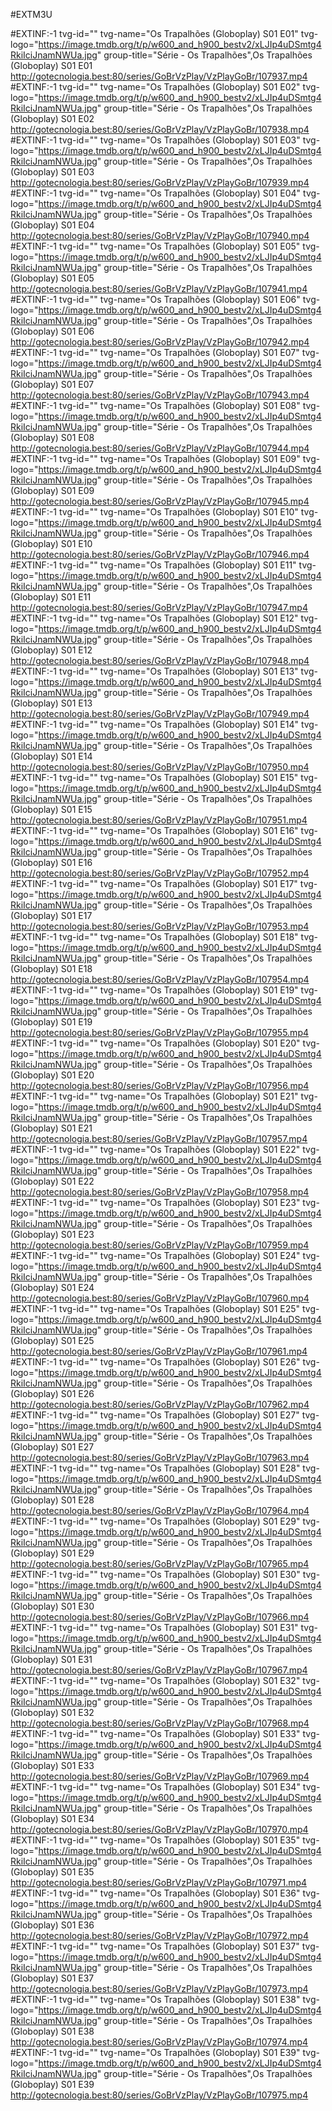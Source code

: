 #EXTM3U

#EXTINF:-1 tvg-id="" tvg-name="Os Trapalhões (Globoplay) S01 E01" tvg-logo="https://image.tmdb.org/t/p/w600_and_h900_bestv2/xLJIp4uDSmtg4RkiIciJnamNWUa.jpg" group-title="Série - Os Trapalhões",Os Trapalhões (Globoplay) S01 E01
http://gotecnologia.best:80/series/GoBrVzPlay/VzPlayGoBr/107937.mp4
#EXTINF:-1 tvg-id="" tvg-name="Os Trapalhões (Globoplay) S01 E02" tvg-logo="https://image.tmdb.org/t/p/w600_and_h900_bestv2/xLJIp4uDSmtg4RkiIciJnamNWUa.jpg" group-title="Série - Os Trapalhões",Os Trapalhões (Globoplay) S01 E02
http://gotecnologia.best:80/series/GoBrVzPlay/VzPlayGoBr/107938.mp4
#EXTINF:-1 tvg-id="" tvg-name="Os Trapalhões (Globoplay) S01 E03" tvg-logo="https://image.tmdb.org/t/p/w600_and_h900_bestv2/xLJIp4uDSmtg4RkiIciJnamNWUa.jpg" group-title="Série - Os Trapalhões",Os Trapalhões (Globoplay) S01 E03
http://gotecnologia.best:80/series/GoBrVzPlay/VzPlayGoBr/107939.mp4
#EXTINF:-1 tvg-id="" tvg-name="Os Trapalhões (Globoplay) S01 E04" tvg-logo="https://image.tmdb.org/t/p/w600_and_h900_bestv2/xLJIp4uDSmtg4RkiIciJnamNWUa.jpg" group-title="Série - Os Trapalhões",Os Trapalhões (Globoplay) S01 E04
http://gotecnologia.best:80/series/GoBrVzPlay/VzPlayGoBr/107940.mp4
#EXTINF:-1 tvg-id="" tvg-name="Os Trapalhões (Globoplay) S01 E05" tvg-logo="https://image.tmdb.org/t/p/w600_and_h900_bestv2/xLJIp4uDSmtg4RkiIciJnamNWUa.jpg" group-title="Série - Os Trapalhões",Os Trapalhões (Globoplay) S01 E05
http://gotecnologia.best:80/series/GoBrVzPlay/VzPlayGoBr/107941.mp4
#EXTINF:-1 tvg-id="" tvg-name="Os Trapalhões (Globoplay) S01 E06" tvg-logo="https://image.tmdb.org/t/p/w600_and_h900_bestv2/xLJIp4uDSmtg4RkiIciJnamNWUa.jpg" group-title="Série - Os Trapalhões",Os Trapalhões (Globoplay) S01 E06
http://gotecnologia.best:80/series/GoBrVzPlay/VzPlayGoBr/107942.mp4
#EXTINF:-1 tvg-id="" tvg-name="Os Trapalhões (Globoplay) S01 E07" tvg-logo="https://image.tmdb.org/t/p/w600_and_h900_bestv2/xLJIp4uDSmtg4RkiIciJnamNWUa.jpg" group-title="Série - Os Trapalhões",Os Trapalhões (Globoplay) S01 E07
http://gotecnologia.best:80/series/GoBrVzPlay/VzPlayGoBr/107943.mp4
#EXTINF:-1 tvg-id="" tvg-name="Os Trapalhões (Globoplay) S01 E08" tvg-logo="https://image.tmdb.org/t/p/w600_and_h900_bestv2/xLJIp4uDSmtg4RkiIciJnamNWUa.jpg" group-title="Série - Os Trapalhões",Os Trapalhões (Globoplay) S01 E08
http://gotecnologia.best:80/series/GoBrVzPlay/VzPlayGoBr/107944.mp4
#EXTINF:-1 tvg-id="" tvg-name="Os Trapalhões (Globoplay) S01 E09" tvg-logo="https://image.tmdb.org/t/p/w600_and_h900_bestv2/xLJIp4uDSmtg4RkiIciJnamNWUa.jpg" group-title="Série - Os Trapalhões",Os Trapalhões (Globoplay) S01 E09
http://gotecnologia.best:80/series/GoBrVzPlay/VzPlayGoBr/107945.mp4
#EXTINF:-1 tvg-id="" tvg-name="Os Trapalhões (Globoplay) S01 E10" tvg-logo="https://image.tmdb.org/t/p/w600_and_h900_bestv2/xLJIp4uDSmtg4RkiIciJnamNWUa.jpg" group-title="Série - Os Trapalhões",Os Trapalhões (Globoplay) S01 E10
http://gotecnologia.best:80/series/GoBrVzPlay/VzPlayGoBr/107946.mp4
#EXTINF:-1 tvg-id="" tvg-name="Os Trapalhões (Globoplay) S01 E11" tvg-logo="https://image.tmdb.org/t/p/w600_and_h900_bestv2/xLJIp4uDSmtg4RkiIciJnamNWUa.jpg" group-title="Série - Os Trapalhões",Os Trapalhões (Globoplay) S01 E11
http://gotecnologia.best:80/series/GoBrVzPlay/VzPlayGoBr/107947.mp4
#EXTINF:-1 tvg-id="" tvg-name="Os Trapalhões (Globoplay) S01 E12" tvg-logo="https://image.tmdb.org/t/p/w600_and_h900_bestv2/xLJIp4uDSmtg4RkiIciJnamNWUa.jpg" group-title="Série - Os Trapalhões",Os Trapalhões (Globoplay) S01 E12
http://gotecnologia.best:80/series/GoBrVzPlay/VzPlayGoBr/107948.mp4
#EXTINF:-1 tvg-id="" tvg-name="Os Trapalhões (Globoplay) S01 E13" tvg-logo="https://image.tmdb.org/t/p/w600_and_h900_bestv2/xLJIp4uDSmtg4RkiIciJnamNWUa.jpg" group-title="Série - Os Trapalhões",Os Trapalhões (Globoplay) S01 E13
http://gotecnologia.best:80/series/GoBrVzPlay/VzPlayGoBr/107949.mp4
#EXTINF:-1 tvg-id="" tvg-name="Os Trapalhões (Globoplay) S01 E14" tvg-logo="https://image.tmdb.org/t/p/w600_and_h900_bestv2/xLJIp4uDSmtg4RkiIciJnamNWUa.jpg" group-title="Série - Os Trapalhões",Os Trapalhões (Globoplay) S01 E14
http://gotecnologia.best:80/series/GoBrVzPlay/VzPlayGoBr/107950.mp4
#EXTINF:-1 tvg-id="" tvg-name="Os Trapalhões (Globoplay) S01 E15" tvg-logo="https://image.tmdb.org/t/p/w600_and_h900_bestv2/xLJIp4uDSmtg4RkiIciJnamNWUa.jpg" group-title="Série - Os Trapalhões",Os Trapalhões (Globoplay) S01 E15
http://gotecnologia.best:80/series/GoBrVzPlay/VzPlayGoBr/107951.mp4
#EXTINF:-1 tvg-id="" tvg-name="Os Trapalhões (Globoplay) S01 E16" tvg-logo="https://image.tmdb.org/t/p/w600_and_h900_bestv2/xLJIp4uDSmtg4RkiIciJnamNWUa.jpg" group-title="Série - Os Trapalhões",Os Trapalhões (Globoplay) S01 E16
http://gotecnologia.best:80/series/GoBrVzPlay/VzPlayGoBr/107952.mp4
#EXTINF:-1 tvg-id="" tvg-name="Os Trapalhões (Globoplay) S01 E17" tvg-logo="https://image.tmdb.org/t/p/w600_and_h900_bestv2/xLJIp4uDSmtg4RkiIciJnamNWUa.jpg" group-title="Série - Os Trapalhões",Os Trapalhões (Globoplay) S01 E17
http://gotecnologia.best:80/series/GoBrVzPlay/VzPlayGoBr/107953.mp4
#EXTINF:-1 tvg-id="" tvg-name="Os Trapalhões (Globoplay) S01 E18" tvg-logo="https://image.tmdb.org/t/p/w600_and_h900_bestv2/xLJIp4uDSmtg4RkiIciJnamNWUa.jpg" group-title="Série - Os Trapalhões",Os Trapalhões (Globoplay) S01 E18
http://gotecnologia.best:80/series/GoBrVzPlay/VzPlayGoBr/107954.mp4
#EXTINF:-1 tvg-id="" tvg-name="Os Trapalhões (Globoplay) S01 E19" tvg-logo="https://image.tmdb.org/t/p/w600_and_h900_bestv2/xLJIp4uDSmtg4RkiIciJnamNWUa.jpg" group-title="Série - Os Trapalhões",Os Trapalhões (Globoplay) S01 E19
http://gotecnologia.best:80/series/GoBrVzPlay/VzPlayGoBr/107955.mp4
#EXTINF:-1 tvg-id="" tvg-name="Os Trapalhões (Globoplay) S01 E20" tvg-logo="https://image.tmdb.org/t/p/w600_and_h900_bestv2/xLJIp4uDSmtg4RkiIciJnamNWUa.jpg" group-title="Série - Os Trapalhões",Os Trapalhões (Globoplay) S01 E20
http://gotecnologia.best:80/series/GoBrVzPlay/VzPlayGoBr/107956.mp4
#EXTINF:-1 tvg-id="" tvg-name="Os Trapalhões (Globoplay) S01 E21" tvg-logo="https://image.tmdb.org/t/p/w600_and_h900_bestv2/xLJIp4uDSmtg4RkiIciJnamNWUa.jpg" group-title="Série - Os Trapalhões",Os Trapalhões (Globoplay) S01 E21
http://gotecnologia.best:80/series/GoBrVzPlay/VzPlayGoBr/107957.mp4
#EXTINF:-1 tvg-id="" tvg-name="Os Trapalhões (Globoplay) S01 E22" tvg-logo="https://image.tmdb.org/t/p/w600_and_h900_bestv2/xLJIp4uDSmtg4RkiIciJnamNWUa.jpg" group-title="Série - Os Trapalhões",Os Trapalhões (Globoplay) S01 E22
http://gotecnologia.best:80/series/GoBrVzPlay/VzPlayGoBr/107958.mp4
#EXTINF:-1 tvg-id="" tvg-name="Os Trapalhões (Globoplay) S01 E23" tvg-logo="https://image.tmdb.org/t/p/w600_and_h900_bestv2/xLJIp4uDSmtg4RkiIciJnamNWUa.jpg" group-title="Série - Os Trapalhões",Os Trapalhões (Globoplay) S01 E23
http://gotecnologia.best:80/series/GoBrVzPlay/VzPlayGoBr/107959.mp4
#EXTINF:-1 tvg-id="" tvg-name="Os Trapalhões (Globoplay) S01 E24" tvg-logo="https://image.tmdb.org/t/p/w600_and_h900_bestv2/xLJIp4uDSmtg4RkiIciJnamNWUa.jpg" group-title="Série - Os Trapalhões",Os Trapalhões (Globoplay) S01 E24
http://gotecnologia.best:80/series/GoBrVzPlay/VzPlayGoBr/107960.mp4
#EXTINF:-1 tvg-id="" tvg-name="Os Trapalhões (Globoplay) S01 E25" tvg-logo="https://image.tmdb.org/t/p/w600_and_h900_bestv2/xLJIp4uDSmtg4RkiIciJnamNWUa.jpg" group-title="Série - Os Trapalhões",Os Trapalhões (Globoplay) S01 E25
http://gotecnologia.best:80/series/GoBrVzPlay/VzPlayGoBr/107961.mp4
#EXTINF:-1 tvg-id="" tvg-name="Os Trapalhões (Globoplay) S01 E26" tvg-logo="https://image.tmdb.org/t/p/w600_and_h900_bestv2/xLJIp4uDSmtg4RkiIciJnamNWUa.jpg" group-title="Série - Os Trapalhões",Os Trapalhões (Globoplay) S01 E26
http://gotecnologia.best:80/series/GoBrVzPlay/VzPlayGoBr/107962.mp4
#EXTINF:-1 tvg-id="" tvg-name="Os Trapalhões (Globoplay) S01 E27" tvg-logo="https://image.tmdb.org/t/p/w600_and_h900_bestv2/xLJIp4uDSmtg4RkiIciJnamNWUa.jpg" group-title="Série - Os Trapalhões",Os Trapalhões (Globoplay) S01 E27
http://gotecnologia.best:80/series/GoBrVzPlay/VzPlayGoBr/107963.mp4
#EXTINF:-1 tvg-id="" tvg-name="Os Trapalhões (Globoplay) S01 E28" tvg-logo="https://image.tmdb.org/t/p/w600_and_h900_bestv2/xLJIp4uDSmtg4RkiIciJnamNWUa.jpg" group-title="Série - Os Trapalhões",Os Trapalhões (Globoplay) S01 E28
http://gotecnologia.best:80/series/GoBrVzPlay/VzPlayGoBr/107964.mp4
#EXTINF:-1 tvg-id="" tvg-name="Os Trapalhões (Globoplay) S01 E29" tvg-logo="https://image.tmdb.org/t/p/w600_and_h900_bestv2/xLJIp4uDSmtg4RkiIciJnamNWUa.jpg" group-title="Série - Os Trapalhões",Os Trapalhões (Globoplay) S01 E29
http://gotecnologia.best:80/series/GoBrVzPlay/VzPlayGoBr/107965.mp4
#EXTINF:-1 tvg-id="" tvg-name="Os Trapalhões (Globoplay) S01 E30" tvg-logo="https://image.tmdb.org/t/p/w600_and_h900_bestv2/xLJIp4uDSmtg4RkiIciJnamNWUa.jpg" group-title="Série - Os Trapalhões",Os Trapalhões (Globoplay) S01 E30
http://gotecnologia.best:80/series/GoBrVzPlay/VzPlayGoBr/107966.mp4
#EXTINF:-1 tvg-id="" tvg-name="Os Trapalhões (Globoplay) S01 E31" tvg-logo="https://image.tmdb.org/t/p/w600_and_h900_bestv2/xLJIp4uDSmtg4RkiIciJnamNWUa.jpg" group-title="Série - Os Trapalhões",Os Trapalhões (Globoplay) S01 E31
http://gotecnologia.best:80/series/GoBrVzPlay/VzPlayGoBr/107967.mp4
#EXTINF:-1 tvg-id="" tvg-name="Os Trapalhões (Globoplay) S01 E32" tvg-logo="https://image.tmdb.org/t/p/w600_and_h900_bestv2/xLJIp4uDSmtg4RkiIciJnamNWUa.jpg" group-title="Série - Os Trapalhões",Os Trapalhões (Globoplay) S01 E32
http://gotecnologia.best:80/series/GoBrVzPlay/VzPlayGoBr/107968.mp4
#EXTINF:-1 tvg-id="" tvg-name="Os Trapalhões (Globoplay) S01 E33" tvg-logo="https://image.tmdb.org/t/p/w600_and_h900_bestv2/xLJIp4uDSmtg4RkiIciJnamNWUa.jpg" group-title="Série - Os Trapalhões",Os Trapalhões (Globoplay) S01 E33
http://gotecnologia.best:80/series/GoBrVzPlay/VzPlayGoBr/107969.mp4
#EXTINF:-1 tvg-id="" tvg-name="Os Trapalhões (Globoplay) S01 E34" tvg-logo="https://image.tmdb.org/t/p/w600_and_h900_bestv2/xLJIp4uDSmtg4RkiIciJnamNWUa.jpg" group-title="Série - Os Trapalhões",Os Trapalhões (Globoplay) S01 E34
http://gotecnologia.best:80/series/GoBrVzPlay/VzPlayGoBr/107970.mp4
#EXTINF:-1 tvg-id="" tvg-name="Os Trapalhões (Globoplay) S01 E35" tvg-logo="https://image.tmdb.org/t/p/w600_and_h900_bestv2/xLJIp4uDSmtg4RkiIciJnamNWUa.jpg" group-title="Série - Os Trapalhões",Os Trapalhões (Globoplay) S01 E35
http://gotecnologia.best:80/series/GoBrVzPlay/VzPlayGoBr/107971.mp4
#EXTINF:-1 tvg-id="" tvg-name="Os Trapalhões (Globoplay) S01 E36" tvg-logo="https://image.tmdb.org/t/p/w600_and_h900_bestv2/xLJIp4uDSmtg4RkiIciJnamNWUa.jpg" group-title="Série - Os Trapalhões",Os Trapalhões (Globoplay) S01 E36
http://gotecnologia.best:80/series/GoBrVzPlay/VzPlayGoBr/107972.mp4
#EXTINF:-1 tvg-id="" tvg-name="Os Trapalhões (Globoplay) S01 E37" tvg-logo="https://image.tmdb.org/t/p/w600_and_h900_bestv2/xLJIp4uDSmtg4RkiIciJnamNWUa.jpg" group-title="Série - Os Trapalhões",Os Trapalhões (Globoplay) S01 E37
http://gotecnologia.best:80/series/GoBrVzPlay/VzPlayGoBr/107973.mp4
#EXTINF:-1 tvg-id="" tvg-name="Os Trapalhões (Globoplay) S01 E38" tvg-logo="https://image.tmdb.org/t/p/w600_and_h900_bestv2/xLJIp4uDSmtg4RkiIciJnamNWUa.jpg" group-title="Série - Os Trapalhões",Os Trapalhões (Globoplay) S01 E38
http://gotecnologia.best:80/series/GoBrVzPlay/VzPlayGoBr/107974.mp4
#EXTINF:-1 tvg-id="" tvg-name="Os Trapalhões (Globoplay) S01 E39" tvg-logo="https://image.tmdb.org/t/p/w600_and_h900_bestv2/xLJIp4uDSmtg4RkiIciJnamNWUa.jpg" group-title="Série - Os Trapalhões",Os Trapalhões (Globoplay) S01 E39
http://gotecnologia.best:80/series/GoBrVzPlay/VzPlayGoBr/107975.mp4
